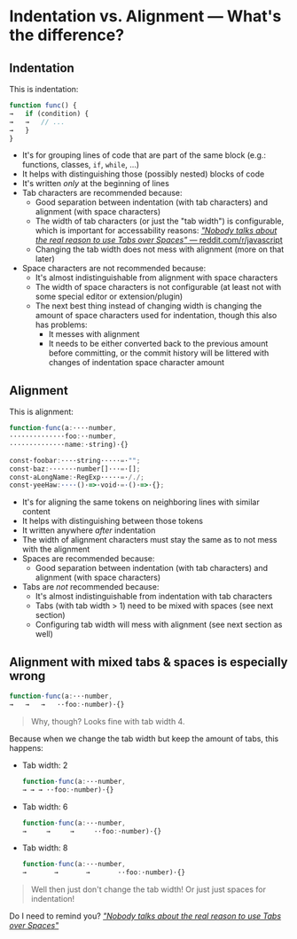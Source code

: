 <!--
  Copyright (c) 2022 Michael Federczuk
  SPDX-License-Identifier: CC-BY-SA-4.0
-->

# Indentation vs. Alignment — What's the difference? #

## Indentation ##

This is indentation:

```typescript
function func() {
→	if (condition) {
→	→	// ...
→	}
}
```

* It's for grouping lines of code that are part of the same block (e.g.: functions, classes, `if`, `while`, ...)
* It helps with distinguishing those (possibly nested) blocks of code
* It's written *only* at the beginning of lines
* Tab characters are recommended because:
  * Good separation between indentation (with tab characters) and alignment (with space characters)
  * The width of tab characters (or just the "tab width") is configurable, which is important for accessability reasons:
    [_"Nobody talks about the real reason to use Tabs over Spaces"_ — reddit.com/r/javascript][reddit_post]
  * Changing the tab width does not mess with alignment (more on that later)
* Space characters are not recommended because:
  * It's almost indistinguishable from alignment with space characters
  * The width of space characters is not configurable (at least not with some special editor or extension/plugin)
  * The next best thing instead of changing width is changing the amount of space characters used for indentation,
    though this also has problems:
    * It messes with alignment
    * It needs to be either converted back to the previous amount before committing, or the commit history will be
      littered with changes of indentation space character amount

## Alignment ##

This is alignment:

```typescript
function·func(a:····number,
··············foo:··number,
··············name:·string)·{}

const·foobar:····string·····=·"";
const·baz:·······number[]···=·[];
const·aLongName:·RegExp·····=·/./;
const·yeeHaw:····()·=>·void·=·()·=>·{};
```

* It's for aligning the same tokens on neighboring lines with similar content
* It helps with distinguishing between those tokens
* It written anywhere *after* indentation
* The width of alignment characters must stay the same as to not mess with the alignment
* Spaces are recommended because:
  * Good separation between indentation (with tab characters) and alignment (with space characters)
* Tabs are *not* recommended because:
  * It's almost indistinguishable from indentation with tab characters
  * Tabs (with tab width > 1) need to be mixed with spaces (see next section)
  * Configuring tab width will mess with alignment (see next section as well)

## Alignment with mixed tabs & spaces is especially wrong ##

```typescript
function·func(a:···number,
→   →   →   ··foo:·number)·{}
```

> Why, though? Looks fine with tab width 4.

Because when we change the tab width but keep the amount of tabs, this happens:

* Tab width: 2

  ```typescript
  function·func(a:···number,
  → → → ··foo:·number)·{}
  ```

* Tab width: 6

  ```typescript
  function·func(a:···number,
  →     →     →     ··foo:·number)·{}
  ```

* Tab width: 8

  ```typescript
  function·func(a:···number,
  →       →       →       ··foo:·number)·{}
  ```

> Well then just don't change the tab width! Or just just spaces for indentation!

Do I need to remind you? [_"Nobody talks about the real reason to use Tabs over Spaces"_][reddit_post]

[reddit_post]: <https://redd.it/c8drjo>
